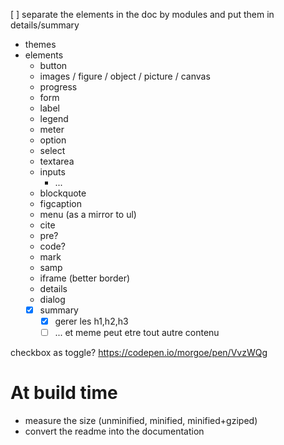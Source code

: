 [ ] separate the elements in the doc by modules and put them in details/summary

- themes
- elements
  - button
  - images / figure / object / picture / canvas
  - progress
  - form
  - label
  - legend
  - meter
  - option
  - select
  - textarea
  - inputs
    - ...
  - blockquote
  - figcaption
  - menu (as a mirror to ul)
  - cite
  - pre?
  - code?
  - mark
  - samp
  - iframe (better border)
  - details
  - dialog
  - [x] summary
    - [x] gerer les h1,h2,h3
    - [ ] ... et meme peut etre tout autre contenu

checkbox as toggle?
https://codepen.io/morgoe/pen/VvzWQg

# At build time

- measure the size (unminified, minified, minified+gziped)
- convert the readme into the documentation
